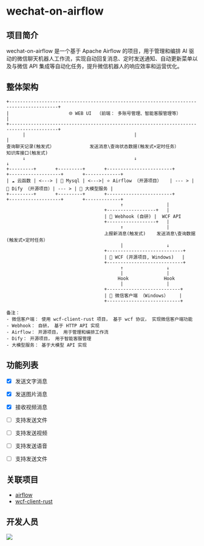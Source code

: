 # wechat-on-airflow

## 项目简介

wechat-on-airflow 是一个基于 Apache Airflow 的项目，用于管理和编排 AI 驱动的微信聊天机器人工作流，实现自动回复消息、定时发送通知、自动更新菜单以及与微信 API 集成等自动化任务，提升微信机器人的响应效率和运营优化。

## 整体架构

```
+----------------------------------------------------------------------------------------+
|                      🌐 WEB UI  （前端： 多账号管理、智能客服管理等）                        |          
+----------------------------------------------------------------------------------------+
      |                                        |                             |
查询聊天记录(触发式）             发送消息\查询状态数据(触发式+定时任务）        知识库接口(触发式)       
      ↓                                        ↓                             ↓   
+---------+       +---------+       +------------------------+       +-------------------+       +-------------+
| ☁️ 云函数 | <---> | 💾 Mysql | <--->| ⭐️ Airflow （开源项目）   | --- > | 🤖 Dify （开源项目）| --- > | 🧠 大模型服务 |
+---------+       +---------+       +------------------------+       +-------------------+       +-------------+
                                          ↑                |
                                    +------------------+   |
                                    | 🔌 Webhook (自研) |  WCF API
                                    +------------------+   |
                                          ↑                |
                                    上报新消息(触发式)    发送消息\查询数据(触发式+定时任务）
                                          |                ↓
                                    +----------------------------+
                                    | 🔄 WCF (开源项目, Windows)   |
                                    +----------------------------+
                                          ↑                ↓
                                          |                |
                                         Hook             Hook
                                          |                |
                                    +---------------------------+
                                    | 💬 微信客户端 （Windows）    |
                                    +---------------------------+

备注：
- 微信客户端： 使用 wcf-client-rust 项目， 基于 wcf 协议， 实现微信客户端功能
- Webhook： 自研， 基于 HTTP API 实现
- Airflow： 开源项目， 用于管理和编排工作流
- Dify： 开源项目， 用于智能客服管理
- 大模型服务： 基于大模型 API 实现
```

## 功能列表

- [x] 发送文字消息
- [x] 发送图片消息
- [x] 接收视频消息
- [ ] 支持发送文件
- [ ] 支持发送视频
- [ ] 支持发送语音
- [ ] 支持发送文件


## 关联项目

- [airflow](https://github.com/apache/airflow)
- [wcf-client-rust](https://github.com/lich0821/wcf-client-rust)

## 开发人员

<a href="https://github.com/claude89757/wechat-on-airflow/graphs/contributors">![](https://contrib.rocks/image?repo=claude89757/wechat-on-airflow)</a>
